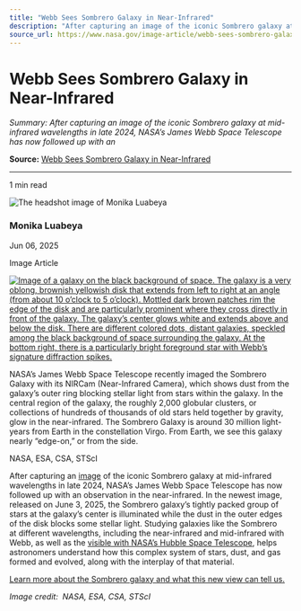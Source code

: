 ```yaml
---
title: "Webb Sees Sombrero Galaxy in Near-Infrared"
description: "After capturing an image of the iconic Sombrero galaxy at mid-infrared wavelengths in late 2024, NASA’s James Webb Space Telescope has now followed up with an"
source_url: https://www.nasa.gov/image-article/webb-sees-sombrero-galaxy-in-near-infrared/
---
```


# Webb Sees Sombrero Galaxy in Near-Infrared

*Summary: After capturing an image of the iconic Sombrero galaxy at mid-infrared wavelengths in late 2024, NASA’s James Webb Space Telescope has now followed up with an*

**Source:** [Webb Sees Sombrero Galaxy in Near-Infrared](https://www.nasa.gov/image-article/webb-sees-sombrero-galaxy-in-near-infrared/)

---

1 min read

![The headshot image of Monika Luabeya](https://secure.gravatar.com/avatar/03a037bcd81d253e17b250d7d6b39bcf?s=300&d=blank&r=g)

### Monika Luabeya

Jun 06, 2025

Image Article

[![Image of a galaxy on the black background of space. The galaxy is a very oblong, brownish yellowish disk that extends from left to right at an angle (from about 10 o’clock to 5 o’clock). Mottled dark brown patches rim the edge of the disk and are particularly prominent where they cross directly in front of the galaxy. The galaxy’s center glows white and extends above and below the disk. There are different colored dots, distant galaxies, speckled among the black background of space surrounding the galaxy. At the bottom right, there is a particularly bright foreground star with Webb’s signature diffraction spikes.](https://www.nasa.gov/wp-content/uploads/2025/06/54565613170-7e8bef5479-o.png?w=2048)](https://www.nasa.gov/wp-content/uploads/2025/06/54565613170-7e8bef5479-o.png)

NASA’s James Webb Space Telescope recently imaged the Sombrero Galaxy with its NIRCam (Near-Infrared Camera), which shows dust from the galaxy’s outer ring blocking stellar light from stars within the galaxy. In the central region of the galaxy, the roughly 2,000 globular clusters, or collections of hundreds of thousands of old stars held together by gravity, glow in the near-infrared. The Sombrero Galaxy is around 30 million light-years from Earth in the constellation Virgo. From Earth, we see this galaxy nearly “edge-on,” or from the side.

NASA, ESA, CSA, STScI

After capturing an [image](https://science.nasa.gov/missions/webb/hats-off-to-nasas-webb-sombrero-galaxy-dazzles-in-new-image/) of the iconic Sombrero galaxy at mid-infrared wavelengths in late 2024, NASA’s James Webb Space Telescope has now followed up with an observation in the near-infrared. In the newest image, released on June 3, 2025, the Sombrero galaxy’s tightly packed group of stars at the galaxy’s center is illuminated while the dust in the outer edges of the disk blocks some stellar light. Studying galaxies like the Sombrero at different wavelengths, including the near-infrared and mid-infrared with Webb, as well as the [visible with NASA’s Hubble Space Telescope](https://science.nasa.gov/missions/hubble/hubble-provides-new-view-of-galactic-favorite/), helps astronomers understand how this complex system of stars, dust, and gas formed and evolved, along with the interplay of that material.

[Learn more about the Sombrero galaxy and what this new view can tell us.](https://science.nasa.gov/missions/webb/nasas-webb-rounds-out-picture-of-sombrero-galaxys-disk/)

*Image credit:  NASA, ESA, CSA, STScI*